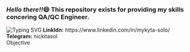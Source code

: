 <h3><i>Hello there!!</i>&#128516; This repository exists for providing my skills concering QA/QC Engineer.</h3>
<a><img src="https://readme-typing-svg.demolab.com?font=Fira+Code&pause=7000&color=C4C55C&center=true&vCenter=true&multiline=true&width=500&height=100&lines=My+name+is+Soloshenko+Mykyta" alt="Typing SVG" /></a>
<b>LinkIdn:</b> https://www.linkedin.com/in/mykyta-solo/<br>
<b>Telegram:</b> nickitasol<br>
<div background-color="white">Objective</div>



